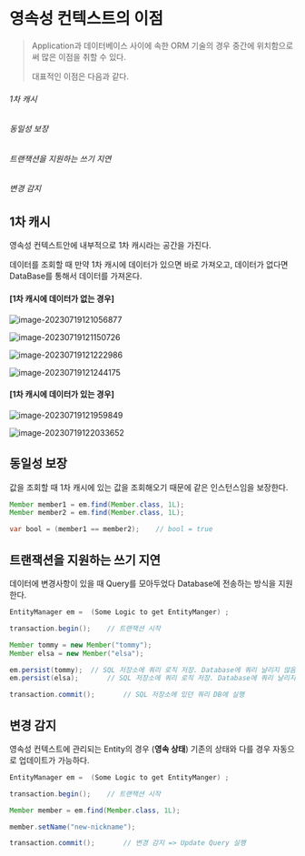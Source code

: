 # 영속성 컨텍스트의 이점

> Application과 데이터베이스 사이에 속한 ORM 기술의 경우 중간에 위치함으로써 많은 이점을 취할 수 있다. 
>
> 대표적인 이점은 다음과 같다.

###### 1차 캐시 

###### 동일성 보장

###### 트랜잭션을 지원하는 쓰기 지연

###### 변경 감지



## 1차 캐시 

영속성 컨텍스트안에 내부적으로 1차 캐시라는 공간을 가진다. 

데이터를 조회할 때 만약 1차 캐시에 데이터가 있으면 바로 가져오고, 데이터가 없다면 DataBase를 통해서 데이터를 가져온다. 

#### [1차 캐시에 데이터가 없는 경우]

![image-20230719121056877](/Users/github/TIL/jpa/images/Advantage/image-20230719121056877.png)

![image-20230719121150726](/Users/github/TIL/jpa/images/Advantage/image-20230719121150726.png)

![image-20230719121222986](/Users/github/TIL/jpa/images/Advantage/image-20230719121222986.png)

![image-20230719121244175](/Users/github/TIL/jpa/images/Advantage/image-20230719121244175.png)

#### [1차 캐시에 데이터가 있는 경우]

![image-20230719121959849](/Users/github/TIL/jpa/images/Advantage/image-20230719121959849.png)

![image-20230719122033652](/Users/github/TIL/jpa/images/Advantage/image-20230719122033652.png)

## 동일성 보장

값을 조회할 때 1차 캐시에 있는 값을 조회해오기 때문에 같은 인스턴스임을 보장한다. 

```java
Member member1 = em.find(Member.class, 1L);
Member member2 = em.find(Member.class, 1L);

var bool = (member1 == member2);	// bool = true
```



## 트랜잭션을 지원하는 쓰기 지연

데이터에 변경사항이 있을 때 Query를 모아두었다 Database에 전송하는 방식을 지원한다. 

```java
EntityManager em =  (Some Logic to get EntityManger) ;

transaction.begin();	// 트랜잭션 시작

Member tommy = new Member("tommy");
Member elsa = new Member("elsa");

em.persist(tommy);	// SQL 저장소에 쿼리 로직 저장. Database에 쿼리 날리지 않음
em.persist(elsa);		// SQL 저장소에 쿼리 로직 저장. Database에 쿼리 날리지 않음

transaction.commit();		// SQL 저장소에 있던 쿼리 DB에 실행
```



## 변경 감지

영속성 컨텍스트에 관리되는 Entity의 경우 (**영속 상태**) 기존의 상태와 다를 경우 자동으로 업데이트가 가능하다.

```java
EntityManager em =  (Some Logic to get EntityManger) ;

transaction.begin();	// 트랜잭션 시작

Member member = em.find(Member.class, 1L);

member.setName("new-nickname");

transaction.commit();		// 변경 감지 => Update Query 실행
```